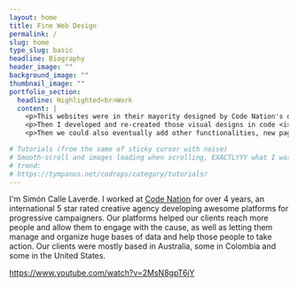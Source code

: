 ```yaml
---
layout: home
title: Fine Web Design
permalink: /
slug: home
type_slug: basic
headline: Biography
header_image: ""
background_image: ""
thumbnail_image: ""
portfolio_section:
  headline: Highlighted<br>Work
  content: |
    <p>This websites were in their mayority designed by Code Nation's designers for client's approval and to be able to then continue to development phase with a full concept, an approved full design with all the required and asked features visible as wireframes created mostly in <i>Photoshop</i>, <i>Illustrator</i> or <i>Adobe XD</i>, very close to the final product as a visual PDF (but this designs aren't a website, just yet...), and so nothing slips through the cracks later. Also avoiding unexpected results at the end in terms of design or the UX concept, so everything is clear from start before beginning the actual website development. Final images and content is normally added by the clients.</p>
    <p>Then I developed and re-created those visual designs in code <i>(using: HTML</i>, <i>SCSS</i>, <i>Liquid</i> and <i>Javascript)</i> as a full dynamic website template following those designs as a guide. Starting sometimes with Bootstrap, sometimes with Slides or some with NationBuilder templates, our mayor skill was to completelly transform and customize those templates which at the end won't resemble the original, but more the new designs. I re-designed the whole website in code including every colour, corner, section and every single page making them also dynamic with Nation Builder's backend in some cases, in some others using Forestry.io, adding then finally sometimes the real content and others placeholder content and images as the client will be able and documented on how to upload everything and manage its site.</p>
    <p>Then we could also eventually add other functionalities, new pages, some in-development design changes or tweaks to the theme, creating new sections or anything coming from our client's feedback during the years and this could have been done by any one in the team.</p>

# Tutorials (from the same of sticky cursor with noise)
# Smooth-scroll and images loading when scrolling, EXACTLYYY what I was hoping for to find and have seen as a mayor
# trend:
# https://tympanus.net/codrops/category/tutorials/
---
```


I'm Simón Calle Laverde. I worked at <a class="text-codenation" href="www.codenation.com"><u>Code Nation</u></a> for over 4 years, an international 5 star rated creative agency developing awesome platforms for progressive campaigners. Our platforms helped our clients reach more people and allow them to engage with the cause, as well as letting them manage and organize huge bases of data and help those people to take action. Our clients were mostly based in Australia, some in Colombia and some in the United States.


https://www.youtube.com/watch?v=2MsN8gpT6jY